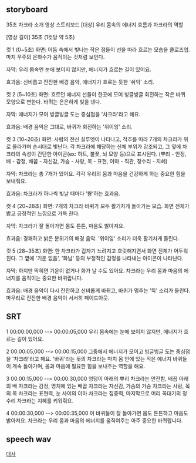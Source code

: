 ## storyboard

35초 차크라 소개 영상 스토리보드
[대상] 우리 몸속의 에너지 흐름과 차크라의 역할

[영상 길이] 35초 (1컷당 약 5초)

컷 1 (0~5초)
화면: 어둠 속에서 빛나는 작은 점들이 선을 따라 흐르는 모습을 클로즈업. 마치 우주의 은하수가 움직이는 것처럼 보인다.

자막: 우리 몸속엔 눈에 보이지 않지만, 에너지가 흐르는 길이 있어요.

효과음: 신비롭고 잔잔한 배경 음악, 에너지가 흐르는 듯한 '쉬익' 소리.

컷 2 (5~10초)
화면: 흐르던 에너지 선들이 한곳에 모여 빙글빙글 회전하는 작은 바퀴 모양으로 변한다. 바퀴는 은은하게 빛을 낸다.

자막: 에너지가 모여 빙글빙글 도는 중심점을 '차크라'라고 해요.

효과음: 배경 음악은 그대로, 바퀴가 회전하는 '위이잉' 소리.

컷 3 (10~20초)
화면: 사람의 전신 실루엣이 나타나고, 척추를 따라 7개의 차크라가 위로 올라가며 순서대로 빛난다. 각 차크라에 해당하는 신체 부위가 강조되고, 그 옆에 차크라의 속성이 간단한 아이콘(ex: 하트, 불꽃, 뇌 모양 등)으로 표시된다. (뿌리 - 안정, 배 - 감정, 배꼽 - 자신감, 가슴 - 사랑, 목 - 표현, 이마 - 직관, 정수리 - 지혜)

자막: 차크라는 총 7개가 있어요. 각각 우리의 몸과 마음을 건강하게 하는 중요한 힘을 보내줘요.

효과음: 차크라가 하나씩 빛날 때마다 '뿅'하는 효과음.

컷 4 (20~28초)
화면: 7개의 차크라 바퀴가 모두 활기차게 돌아가는 모습. 화면 전체가 밝고 긍정적인 느낌으로 가득 찬다.

자막: 차크라가 잘 돌아가면 몸도 튼튼, 마음도 밝아져요.

효과음: 경쾌하고 밝은 분위기의 배경 음악. '위이잉' 소리가 더욱 활기차게 들린다.

컷 5 (28~35초)
화면: 한 차크라가 갑자기 느려지고 흐릿해지면서 화면 전체가 어두워진다. 그 옆에 '기운 없음', '화남' 등의 부정적인 감정을 나타내는 아이콘이 나타난다.

자막: 하지만 막히면 기운이 없거나 화가 날 수도 있어요. 차크라는 우리 몸과 마음의 에너지를 움직이는 중요한 바퀴랍니다.

효과음: 배경 음악이 다시 잔잔하고 신비롭게 바뀌고, 바퀴가 멈추는 '뚝' 소리가 들린다. 마무리로 잔잔한 배경 음악이 서서히 페이드아웃.

## SRT
1
00:00:00,000 --> 00:00:05,000
우리 몸속에는 눈에 보이지 않지만, 에너지가 흐르는 길이 있어요.

2
00:00:05,000 --> 00:00:15,000
그중에서 에너지가 모이고 빙글빙글 도는 중심점을 '차크라'라고 해요.
'바퀴'라는 뜻의 차크라는 마치 몸 안에 있는 작은 에너지 바퀴들이
계속 돌아가며, 몸과 마음에 필요한 힘을 보내주는 역할을 해요.

3
00:00:15,000 --> 00:00:30,000
엉덩이 아래의 뿌리 차크라는 안전함,
배꼽 아래의 배 차크라는 감정,
명치에 있는 배꼽 차크라는 자신감,
가슴의 가슴 차크라는 사랑,
목의 목 차크라는 표현력,
눈 사이의 이마 차크라는 집중력,
마지막으로 머리 꼭대기의 정수리 차크라는 지혜를 키워줘요.

4
00:00:30,000 --> 00:00:35,000
이 바퀴들이 잘 돌아가면 몸도 튼튼하고 마음도 밝아져요.
차크라는 우리 몸과 마음의 에너지를 움직여주는 아주 중요한 바퀴랍니다.

## speech wav
[대사](https://github.com/leeyulbi/toylearn_AI_medias/blob/main/quests/speech1.wav)
